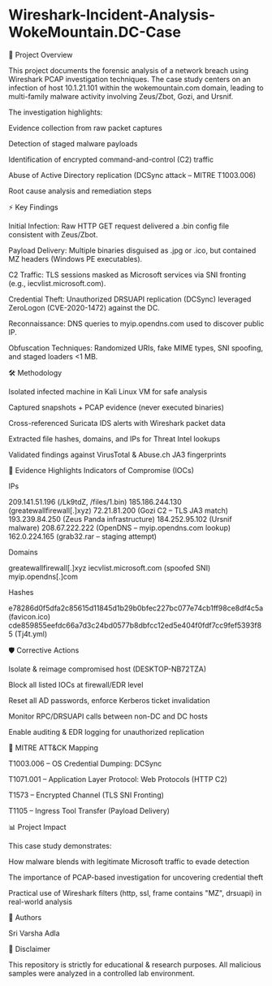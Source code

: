 # Wireshark-Incident-Analysis-WokeMountain.DC-Case

📌 Project Overview

This project documents the forensic analysis of a network breach using Wireshark PCAP investigation techniques.
The case study centers on an infection of host 10.1.21.101 within the wokemountain.com domain, leading to multi-family malware activity involving Zeus/Zbot, Gozi, and Ursnif.

The investigation highlights:

Evidence collection from raw packet captures

Detection of staged malware payloads

Identification of encrypted command-and-control (C2) traffic

Abuse of Active Directory replication (DCSync attack – MITRE T1003.006)

Root cause analysis and remediation steps

⚡ Key Findings

Initial Infection: Raw HTTP GET request delivered a .bin config file consistent with Zeus/Zbot.

Payload Delivery: Multiple binaries disguised as .jpg or .ico, but contained MZ headers (Windows PE executables).

C2 Traffic: TLS sessions masked as Microsoft services via SNI fronting (e.g., iecvlist.microsoft.com).

Credential Theft: Unauthorized DRSUAPI replication (DCSync) leveraged ZeroLogon (CVE-2020-1472) against the DC.

Reconnaissance: DNS queries to myip.opendns.com used to discover public IP.

Obfuscation Techniques: Randomized URIs, fake MIME types, SNI spoofing, and staged loaders <1 MB.

🛠️ Methodology

Isolated infected machine in Kali Linux VM for safe analysis

Captured snapshots + PCAP evidence (never executed binaries)

Cross-referenced Suricata IDS alerts with Wireshark packet data

Extracted file hashes, domains, and IPs for Threat Intel lookups

Validated findings against VirusTotal & Abuse.ch JA3 fingerprints

📂 Evidence Highlights
Indicators of Compromise (IOCs)

IPs

209.141.51.196  (/Lk9tdZ, /files/1.bin)
185.186.244.130 (greatewallfirewall[.]xyz)
72.21.81.200    (Gozi C2 – TLS JA3 match)
193.239.84.250  (Zeus Panda infrastructure)
184.252.95.102  (Ursnif malware)
208.67.222.222  (OpenDNS – myip.opendns.com lookup)
162.0.224.165   (grab32.rar – staging attempt)


Domains

greatewallfirewall[.]xyz
iecvlist.microsoft.com (spoofed SNI)
myip.opendns[.]com

Hashes

e78286d0f5dfa2c85615d11845d1b29b0bfec227bc077e74cb1ff98ce8df4c5a (favicon.ico)
cde859855eefdc66a7d3c24bd0577b8dbfcc12ed5e404f0fdf7cc9fef5393f85 (Tj4t.yml)

🛡️ Corrective Actions

Isolate & reimage compromised host (DESKTOP-NB72TZA)

Block all listed IOCs at firewall/EDR level

Reset all AD passwords, enforce Kerberos ticket invalidation

Monitor RPC/DRSUAPI calls between non-DC and DC hosts

Enable auditing & EDR logging for unauthorized replication

🔬 MITRE ATT&CK Mapping

T1003.006 – OS Credential Dumping: DCSync

T1071.001 – Application Layer Protocol: Web Protocols (HTTP C2)

T1573 – Encrypted Channel (TLS SNI Fronting)

T1105 – Ingress Tool Transfer (Payload Delivery)

📊 Project Impact

This case study demonstrates:

How malware blends with legitimate Microsoft traffic to evade detection

The importance of PCAP-based investigation for uncovering credential theft

Practical use of Wireshark filters (http, ssl, frame contains "MZ", drsuapi) in real-world analysis

👤 Authors

Sri Varsha Adla

🚨 Disclaimer

This repository is strictly for educational & research purposes.
All malicious samples were analyzed in a controlled lab environment.
